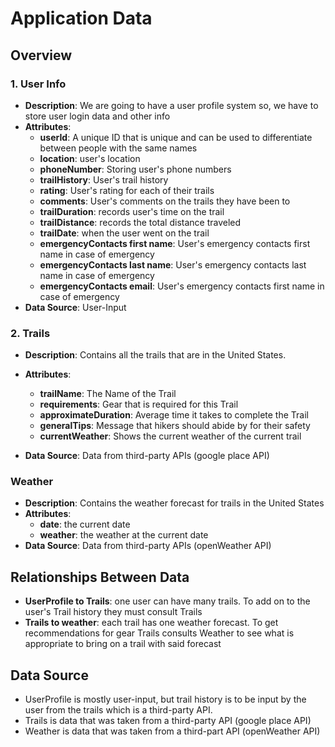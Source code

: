 # Application Data

## Overview
 
### 1. User Info

- **Description**: We are going to have a user profile system so, we have to store user login data and other info
- **Attributes**:
   - **userId**: A unique ID that is unique and can be used to differentiate between people with the same names
   - **location**: user's location
   - **phoneNumber**: Storing  user's phone numbers
   - **trailHistory**: User's trail history
   - **rating**: User's rating for each of their trails
   - **comments**: User's comments on the trails they have been to
   - **trailDuration**: records user's time on the trail
   - **trailDistance**: records the total distance traveled
   - **trailDate**: when the user went on the trail
   - **emergencyContacts first name**: User's emergency contacts first name in case of emergency
   - **emergencyContacts last name**: User's emergency contacts last name in case of emergency
   - **emergencyContacts email**: User's emergency contacts first name in case of emergency
- **Data Source**: User-Input 

### 2. Trails

- **Description**: Contains all the trails that are in the United States.
- **Attributes**:
    - **trailName**: The Name of the Trail
    - **requirements**: Gear that is required for this Trail
    - **approximateDuration**: Average time it takes to complete the Trail
    - **generalTips**: Message that hikers should abide by for their safety
    - **currentWeather**: Shows the current weather of the current trail

- **Data Source**: Data from third-party APIs (google place API)

### Weather

- **Description**: Contains the weather forecast for trails in the United States
- **Attributes**:
    - **date**: the current date
    - **weather**: the weather at the current date
- **Data Source**: Data from third-party APIs (openWeather API)

## Relationships Between Data 
- **UserProfile to Trails**: one user can have many trails. To add on to the user's Trail history they must consult Trails
- **Trails to weather**: each trail has one weather forecast. To get recommendations for gear Trails consults Weather to see what is appropriate to bring on a trail with said forecast

## Data Source
 - UserProfile is mostly user-input, but trail history is to be input by the user from the trails which is a third-party API.
 - Trails is data that was taken from a third-party API (google place API)
 - Weather is data that was taken from a third-part API (openWeather API)
